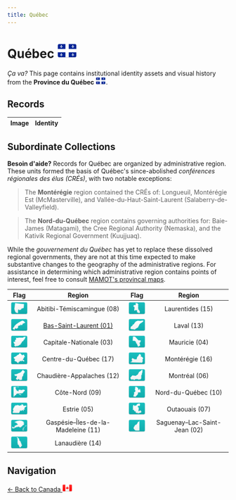 ```yaml
---
title: Québec
---
```


# Québec <img src="../../images/FlagKit/NA/CA/QC/QC@2x.png" class="flagkit">

*Ça va?* This page contains institutional identity assets and visual history from the **Province du Québec** <img src="../../images/FlagKit/NA/CA/QC/QC.png" class="flagkit">.

## Records

| Image | Identity |
| :---: | :--- |

## Subordinate Collections

**Besoin d'aide?**
Records for Québec are organized by administrative region. These units formed the basis of Québec's since-abolished *conférences régionales des élus (CRÉs)*, with two notable exceptions:

>The **Montérégie** region contained the CRÉs of: Longueuil, Montérégie Est (McMasterville), and Vallée-du-Haut-Saint-Laurent (Salaberry-de-Valleyfield).

>The **Nord-du-Québec** region contains governing authorities for: Baie-James (Matagami), the Cree Regional Authority (Nemaska), and the Kativik Regional Government (Kuujjuaq).

While the *gouvernement du Québec* has yet to replace these dissolved regional governments, they are not at this time expected to make substantive changes to the geography of the administrative regions. For assistance in determining which administrative region contains points of interest, feel free to consult [MAMOT's provincal maps](http://www.mamot.gouv.qc.ca/organisation-municipale/cartotheque/cartes-provinciales/).

| Flag | Region | Flag | Region |
| :---: | :---: | :---: | :---: |
| ![08](../../images/FlagKit/NA/CA/QC/08/08@2x.png) | Abitibi-Témiscamingue (08) | ![15](../../images/FlagKit/NA/CA/QC/15/15@2x.png) | Laurentides (15) |
| ![01](../../images/FlagKit/NA/CA/QC/01/01@2x.png) | [Bas-Saint-Laurent (01)](QC/01.html) | ![13](../../images/FlagKit/NA/CA/QC/13/13@2x.png) | Laval (13) |
| ![03](../../images/FlagKit/NA/CA/QC/03/03@2x.png) | Capitale-Nationale (03) | ![04](../../images/FlagKit/NA/CA/QC/04/04@2x.png) | Mauricie (04) |
| ![17](../../images/FlagKit/NA/CA/QC/17/17@2x.png) | Centre-du-Québec (17) | ![16](../../images/FlagKit/NA/CA/QC/16/16@2x.png) | Montérégie (16) |
| ![12](../../images/FlagKit/NA/CA/QC/12/12@2x.png) | Chaudière-Appalaches (12) | ![06](../../images/FlagKit/NA/CA/QC/06/06@2x.png) | Montréal (06) |
| ![09](../../images/FlagKit/NA/CA/QC/09/09@2x.png) | Côte-Nord (09) | ![10](../../images/FlagKit/NA/CA/QC/10/10@2x.png) | Nord-du-Québec (10) |
| ![05](../../images/FlagKit/NA/CA/QC/05/05@2x.png) | Estrie (05) | ![07](../../images/FlagKit/NA/CA/QC/07/07@2x.png) | Outaouais (07) |
| ![11](../../images/FlagKit/NA/CA/QC/11/11@2x.png) | Gaspésie–Îles-de-la-Madeleine (11) | ![02](../../images/FlagKit/NA/CA/QC/02/02@2x.png) | Saguenay–Lac-Saint-Jean (02) |
| ![14](../../images/FlagKit/NA/CA/QC/14/14@2x.png) | Lanaudière (14) | | | |


## Navigation

[← Back to Canada <img src="../../images/FlagKit/NA/CA/CA.png" class="flagkit">](../CA.html)
